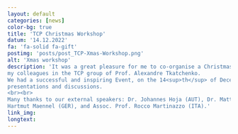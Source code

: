 ```yaml
---
layout: default
categories: [news]
color-bg: true
title: 'TCP Christmas Workshop'
datum: '14.12.2022'
fa: 'fa-solid fa-gift'
postimg: 'posts/post_TCP-Xmas-Workshop.png'
alt: 'Xmas workshop'
description: 'It was a great pleasure for me to co-organise a Christmas Workshop at the University of Luxembourg with Dr. Mario Galante and Dr. Aridani Boziki - 
my colleagues in the TCP group of Prof. Alexandre Tkatchenko.
We had a successful and inspiring Event, on the 14<sup>th</sup> of December with many exciting and intersting 
presentations and discussions.
<br><br>
Many thanks to our external speakers: Dr. Johannes Hoja (AUT), Dr. Mattias Rupp (LUX), Dr. Stefan Chmiela (GER),
Hartmut Maennel (GER), and Assoc. Prof. Rocco Martinazzo (ITA).'
link_img:
longtext: 
---
```

